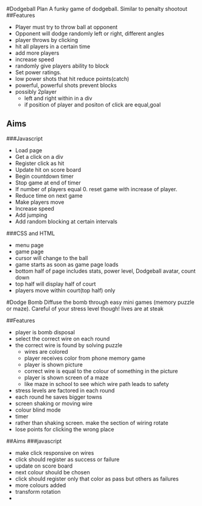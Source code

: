 #Dodgeball Plan
A funky game of dodgeball. Similar to penalty shootout
##Features
* Player must try to throw ball at opponent
* Opponent will dodge randomly left or right, different angles
* player throws by clicking 
* hit all players in a certain time
* add more players
* increase speed
* randomly give players ability to block
* Set power ratings.
* low power shots that hit reduce points(catch)
* powerful, powerful shots prevent blocks
* possibly 2player
	* left and right within in a div
	* if position of player and positon of click are equal,goal
	

## Aims
###Javascript
* Load page  
* Get a click on a div
* Register click as hit
* Update hit on score board
* Begin countdown timer
* Stop game at end of timer
* If number of players equal 0. reset game with increase of player.
* Reduce time on next game
* Make players move
* Increase speed
* Add jumping 
* Add random blocking at certain intervals


###CSS and HTML
* menu page
* game page
* cursor will change to the ball
* game starts as soon as game page loads
* bottom half of page includes stats, power level, Dodgeball avatar, count down
* top half will display half of court
* players move within court(top half) only

#Dodge Bomb
Diffuse the bomb through easy mini games (memory puzzle or maze). Careful of your stress level though! lives are at steak

##Features
* player is bomb disposal
* select the correct wire on each round
* the correct wire is found by solving puzzle
	* wires are colored
	* player receives color from phone memory game
	* player is shown picture 
	* correct wire is equal to the colour of something in the picture
	* player is shown screen of a maze 
	* like maze in school to see which wire path leads to safety
* stress levels are factored in each round
* each round he saves bigger towns
* screen shaking or moving wire
* colour blind mode
* timer
* rather than shaking screen. make the section of wiring rotate
* lose points for clicking the wrong place

##Aims
###javascript
* make click responsive on wires
* click should register as success or failure
* update on score board
* next colour should be chosen 
* click should register only that color as pass but others as failures
* more colours added
* transform rotation
* 		 










